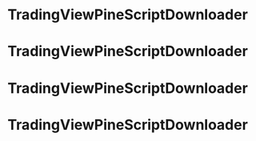 # TradingViewPineScriptDownloader
# TradingViewPineScriptDownloader
# TradingViewPineScriptDownloader
# TradingViewPineScriptDownloader

